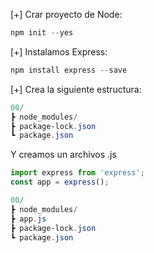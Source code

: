 [+] Crar proyecto de Node:

```powershell
npm init --yes
```

[+] Instalamos Express:

```powershell
npm install express --save
```

[+] Crea la siguiente estructura:

```powershell
00/  
┣ node_modules/  
┣ package-lock.json  
┗ package.json
```

Y creamos un archivos .js

```js
import express from 'express';
const app = express();
```

```powershell
00/  
┣ node_modules/  
┣ app.js  
┣ package-lock.json  
┗ package.json
```

